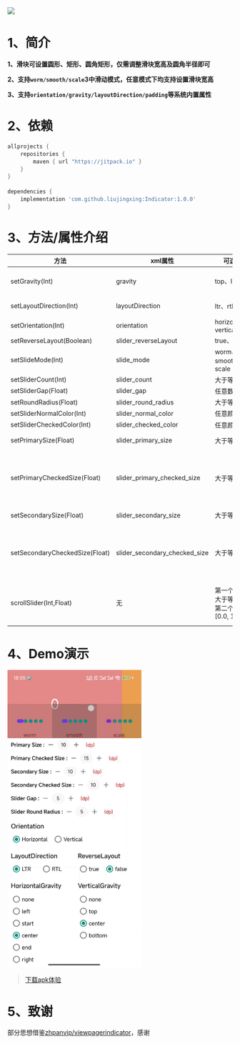 [![](https://jitpack.io/v/liujingxing/Indicator.svg)](https://jitpack.io/#liujingxing/Indicator) 

# 1、简介

**1、滑块可设置圆形、矩形、圆角矩形，仅需调整滑块宽高及圆角半径即可**

**2、支持`worm/smooth/scale`3中滑动模式，任意模式下均支持设置滑块宽高**

**3、支持`orientation/gravity/layoutDirection/padding`等系统内置属性**

# 2、依赖

```gradle
allprojects {
    repositories {
        maven { url "https://jitpack.io" }
    }
}

dependencies {
    implementation 'com.github.liujingxing:Indicator:1.0.0'  
}
```

# 3、方法/属性介绍

| 方法                             | xml属性                         | 可选值                         | 介绍                                          |
|--------------------------------|-------------------------------|-----------------------------|---------------------------------------------|
| setGravity(Int)                | gravity                       | top、left等                   | 对齐方式，左中右、上中下对齐                              | 
| setLayoutDirection(Int)        | layoutDirection               | ltr、rtl                     | 设置从左往右或从右往左                                 | 
| setOrientation(Int)            | orientation                   | horizontal、vertical         | 横向、竖向                                       | 
| setReverseLayout(Boolean)      | slider_reverseLayout          | true、false                  | 是否反向布局                                      | 
| setSlideMode(Int)              | slide_mode                    | worm、smooth、scale           | 滑动模式                                        | 
| setSliderCount(Int)            | slider_count                  | 大于等于0                       | 滑块数量                                        | 
| setSliderGap(Float)            | slider_gap                    | 任意数值                        | 滑块间距                                        | 
| setRoundRadius(Float)          | slider_round_radius           | 大于等于0                       | 滑块圆角半径                                      | 
| setSliderNormalColor(Int)      | slider_normal_color           | 任意颜色值                       | 滑块正常颜色                                      | 
| setSliderCheckedColor(Int)     | slider_checked_color          | 任意颜色值                       | 滑块选中颜色                                      | 
| setPrimarySize(Float)          | slider_primary_size           | 大于等于0                       | 主方向滑块正常大小                                   |             
| setPrimaryCheckedSize(Float)   | slider_primary_checked_size   | 大于等于0                       | 主方向滑块选中大小，orientation为horizontal时，就是滑块选中的宽度 |  
| setSecondarySize(Float)        | slider_secondary_size         | 大于等于0                       | 次方向滑块正常大小                                   | 
| setSecondaryCheckedSize(Float) | slider_secondary_checked_size | 大于等于0                       | 次方向滑块选中大小，orientation为horizontal时，就是滑块选中的高度 | 
| scrollSlider(Int,Float)        | 无                             | 第一个参数大于等于0，第二个参数 [0.0, 1.0) | 滑动滑块，监听到ViewPager、ViewPager2滑动时调用           | 


# 4、Demo演示

<img src="https://github.com/liujingxing/Indicator/blob/master/screen/indicator.gif" width = "300" height = "666" />

> [下载apk体验](https://github.com/liujingxing/Indicator/blob/master/screen/app-debug.apk)


# 5、致谢

部分思想借鉴[zhpanvip/viewpagerindicator](https://github.com/zhpanvip/viewpagerindicator)，感谢
